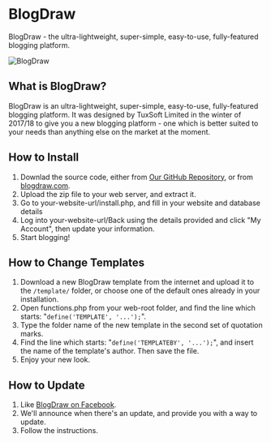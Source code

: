 # BlogDraw
BlogDraw - the ultra-lightweight, super-simple, easy-to-use, fully-featured blogging platform.

![BlogDraw](https://blogdraw.com/images/BlogDrawLogoBoT1024.png "BlogDraw")

## What is BlogDraw?
BlogDraw is an ultra-lightweight, super-simple, easy-to-use, fully-featured blogging platform. It was designed by TuxSoft Limited in the winter of 2017/18 to give you a new blogging platform - one which is better suited to your needs than anything else on the market at the moment.

## How to Install
1. Downlad the source code, either from [Our GitHub Repository](https://github.com/TuxSoftLimited/BlogDraw "BlogDraw on GitHub"), or from [blogdraw.com](https://blogdraw.com "Visit BlogDraw").
2. Upload the zip file to your web server, and extract it.
3. Go to your-website-url/install.php, and fill in your website and database details
4. Log into your-website-url/Back using the details provided and click "My Account", then update your information.
5. Start blogging!

## How to Change Templates
1. Download a new BlogDraw template from the internet and upload it to the `/template/` folder, or choose one of the default ones already in your installation.
2. Open functions.php from your web-root folder, and find the line which starts: "`define('TEMPLATE', '...');`".
3. Type the folder name of the new template in the second set of quotation marks.
4. Find the line which starts: "`define('TEMPLATEBY', '...');`", and insert the name of the template's author.  Then save the file.
5. Enjoy your new look.

## How to Update
1. Like [BlogDraw on Facebook](https://www.facebook.com/BlogDraw/ "BlogDraw's Facebook Page").
2. We'll announce when there's an update, and provide you with a way to update.
3. Follow the instructions.
